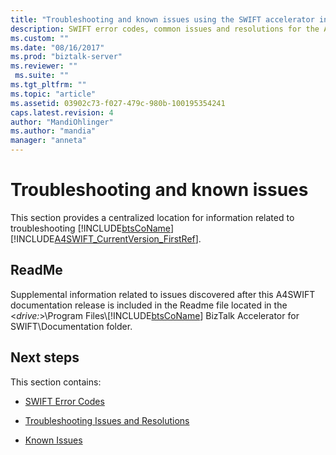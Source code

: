 ```yaml
---
title: "Troubleshooting and known issues using the SWIFT accelerator in BizTalk Server | Microsoft Docs"
description: SWIFT error codes, common issues and resolutions for the A4SWIFT in BizTalk Server
ms.custom: ""
ms.date: "08/16/2017"
ms.prod: "biztalk-server"
ms.reviewer: ""
 ms.suite: ""
ms.tgt_pltfrm: ""
ms.topic: "article"
ms.assetid: 03902c73-f027-479c-980b-100195354241
caps.latest.revision: 4
author: "MandiOhlinger"
ms.author: "mandia"
manager: "anneta"
---
```

# Troubleshooting and known issues
This section provides a centralized location for information related to troubleshooting [!INCLUDE[btsCoName](../../includes/btsconame-md.md)][!INCLUDE[A4SWIFT_CurrentVersion_FirstRef](../../includes/a4swift-currentversion-firstref-md.md)].  

## ReadMe
  
 Supplemental information related to issues discovered after this A4SWIFT documentation release is included in the Readme file located in the \<*drive:*>\Program Files\\[!INCLUDE[btsCoName](../../includes/btsconame-md.md)] BizTalk Accelerator for SWIFT\Documentation folder.  

## Next steps  
 This section contains:  

- [SWIFT Error Codes](swift-error-codes.md)

-   [Troubleshooting Issues and Resolutions](../../adapters-and-accelerators/accelerator-swift/troubleshooting-issues-and-resolutions1.md)  
  
-   [Known Issues](../../adapters-and-accelerators/accelerator-swift/known-issues5.md)
